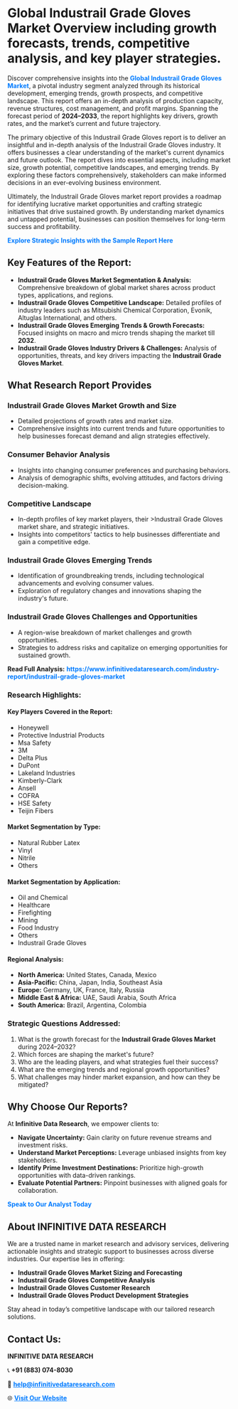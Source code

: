 <h1>Global Industrail Grade Gloves Market Overview including growth forecasts, trends, competitive analysis, and key player strategies.</h1>
<p>
Discover comprehensive insights into the 
<a href="https://www.infinitivedataresearch.com/industry-report/industrail-grade-gloves-market" rel="dofollow" style="color: #007BFF; text-decoration: none;"><strong>Global Industrail Grade Gloves Market</strong></a>, a pivotal industry segment analyzed through its historical development, emerging trends, growth prospects, and competitive landscape. This report offers an in-depth analysis of production capacity, revenue structures, cost management, and profit margins. Spanning the forecast period of <strong>2024–2033</strong>, the report highlights key drivers, growth rates, and the market’s current and future trajectory.
</p>
<p>
The primary objective of this Industrail Grade Gloves report is to deliver an insightful and in-depth analysis of the Industrail Grade Gloves industry. It offers businesses a clear understanding of the market's current dynamics and future outlook. The report dives into essential aspects, including market size, growth potential, competitive landscapes, and emerging trends. By exploring these factors comprehensively, stakeholders can make informed decisions in an ever-evolving business environment.
</p>
<p>
Ultimately, the Industrail Grade Gloves market report provides a roadmap for identifying lucrative market opportunities and crafting strategic initiatives that drive sustained growth. By understanding market dynamics and untapped potential, businesses can position themselves for long-term success and profitability.
</p>
<p>
<a href="https://www.infinitivedataresearch.com/request-sample/reportId=112403" style="color: #007BFF; text-decoration: none;"><strong>Explore Strategic Insights with the Sample Report Here</strong></a>
</p>

<h2>Key Features of the Report:</h2>
<ul>
<li><strong>Industrail Grade Gloves Market Segmentation & Analysis:</strong> Comprehensive breakdown of global market shares across product types, applications, and regions.</li>
<li><strong>Industrail Grade Gloves Competitive Landscape:</strong> Detailed profiles of industry leaders such as Mitsubishi Chemical Corporation, Evonik, Altuglas International, and others.</li>
<li><strong>Industrail Grade Gloves Emerging Trends & Growth Forecasts:</strong> Focused insights on macro and micro trends shaping the market till <strong>2032</strong>.</li>
<li><strong>Industrail Grade Gloves Industry Drivers & Challenges:</strong> Analysis of opportunities, threats, and key drivers impacting the <strong>Industrail Grade Gloves Market</strong>.</li>
</ul>

<h2>What Research Report Provides</h2>
<h3>Industrail Grade Gloves Market Growth and Size</h3>
<ul>
<li>Detailed projections of growth rates and market size.</li>
<li>Comprehensive insights into current trends and future opportunities to help businesses forecast demand and align strategies effectively.</li>
</ul>

<h3>Consumer Behavior Analysis</h3>
<ul>
<li>Insights into changing consumer preferences and purchasing behaviors.</li>
<li>Analysis of demographic shifts, evolving attitudes, and factors driving decision-making.</li>
</ul>

<h3>Competitive Landscape</h3>
<ul>
<li>In-depth profiles of key market players, their >Industrail Grade Gloves market share, and strategic initiatives.</li>
<li>Insights into competitors' tactics to help businesses differentiate and gain a competitive edge.</li>
</ul>

<h3>Industrail Grade Gloves Emerging Trends</h3>
<ul>
<li>Identification of groundbreaking trends, including technological advancements and evolving consumer values.</li>
<li>Exploration of regulatory changes and innovations shaping the industry's future.</li>
</ul>

<h3>Industrail Grade Gloves Challenges and Opportunities</h3>
<ul>
<li>A region-wise breakdown of market challenges and growth opportunities.</li>
<li>Strategies to address risks and capitalize on emerging opportunities for sustained growth.</li>
</ul>
<p><strong>Read Full Analysis:</strong> <a href="https://www.infinitivedataresearch.com/industry-report/industrail-grade-gloves-market" rel="dofollow" style="color: #007BFF; text-decoration: none;"><strong>https://www.infinitivedataresearch.com/industry-report/industrail-grade-gloves-market</strong></a></p>
<h3>Research Highlights:</h3>
<h4>Key Players Covered in the Report:</h4>
<ul><li>Honeywell</li><li>Protective Industrial Products</li><li>Msa Safety</li><li>3M</li><li>Delta Plus</li><li>DuPont</li><li>Lakeland Industries</li><li>Kimberly-Clark</li><li>Ansell</li><li>COFRA</li><li>HSE Safety</li><li>Teijin Fibers</li></ul>
<h4>Market Segmentation by Type:</h4>
<ul><li>Natural Rubber Latex</li><li>Vinyl</li><li>Nitrile</li><li>Others</li></ul>
<h4>Market Segmentation by Application:</h4>
<ul><li>Oil and Chemical</li><li>Healthcare</li><li>Firefighting</li><li>Mining</li><li>Food Industry</li><li>Others</li><li>Industrail Grade Gloves</li></ul>

<h4>Regional Analysis:</h4>
<ul>
<li><strong>North America:</strong> United States, Canada, Mexico</li>
<li><strong>Asia-Pacific:</strong> China, Japan, India, Southeast Asia</li>
<li><strong>Europe:</strong> Germany, UK, France, Italy, Russia</li>
<li><strong>Middle East & Africa:</strong> UAE, Saudi Arabia, South Africa</li>
<li><strong>South America:</strong> Brazil, Argentina, Colombia</li>
</ul>

<h3>Strategic Questions Addressed:</h3>
<ol>
<li>What is the growth forecast for the <strong>Industrail Grade Gloves Market</strong> during 2024–2032?</li>
<li>Which forces are shaping the market's future?</li>
<li>Who are the leading players, and what strategies fuel their success?</li>
<li>What are the emerging trends and regional growth opportunities?</li>
<li>What challenges may hinder market expansion, and how can they be mitigated?</li>
</ol>

<h2>Why Choose Our Reports?</h2>
<p>At <strong>Infinitive Data Research</strong>, we empower clients to:</p>
<ul>
<li><strong>Navigate Uncertainty:</strong> Gain clarity on future revenue streams and investment risks.</li>
<li><strong>Understand Market Perceptions:</strong> Leverage unbiased insights from key stakeholders.</li>
<li><strong>Identify Prime Investment Destinations:</strong> Prioritize high-growth opportunities with data-driven rankings.</li>
<li><strong>Evaluate Potential Partners:</strong> Pinpoint businesses with aligned goals for collaboration.</li>
</ul>
<p><a href="https://www.infinitivedataresearch.com/industry-report/industrail-grade-gloves-market" rel="dofollow" style="color: #007BFF; text-decoration: none;"><strong>Speak to Our Analyst Today</strong></a></p>

<h2>About INFINITIVE DATA RESEARCH</h2>
<p>We are a trusted name in market research and advisory services, delivering actionable insights and strategic support to businesses across diverse industries. Our expertise lies in offering:</p>
<ul>
<li><strong>Industrail Grade Gloves Market Sizing and Forecasting</strong></li>
<li><strong>Industrail Grade Gloves Competitive Analysis</strong></li>
<li><strong>Industrail Grade Gloves Customer Research</strong></li>
<li><strong>Industrail Grade Gloves Product Development Strategies</strong></li>
</ul>
<p>Stay ahead in today’s competitive landscape with our tailored research solutions.</p>

<h2>Contact Us:</h2>
<p><strong>INFINITIVE DATA RESEARCH</strong></p>
<p>📞 <strong>+91 (883) 074-8030</strong></p>
<p>📧 <strong><a href="mailto:help@infinitivedataresearch.com" style="color: #007BFF;">help@infinitivedataresearch.com</a></strong></p>
<p>🌐 <strong><a href="https://www.infinitivedataresearch.com" rel="dofollow" style="color: #007BFF;">Visit Our Website</a></strong></p>